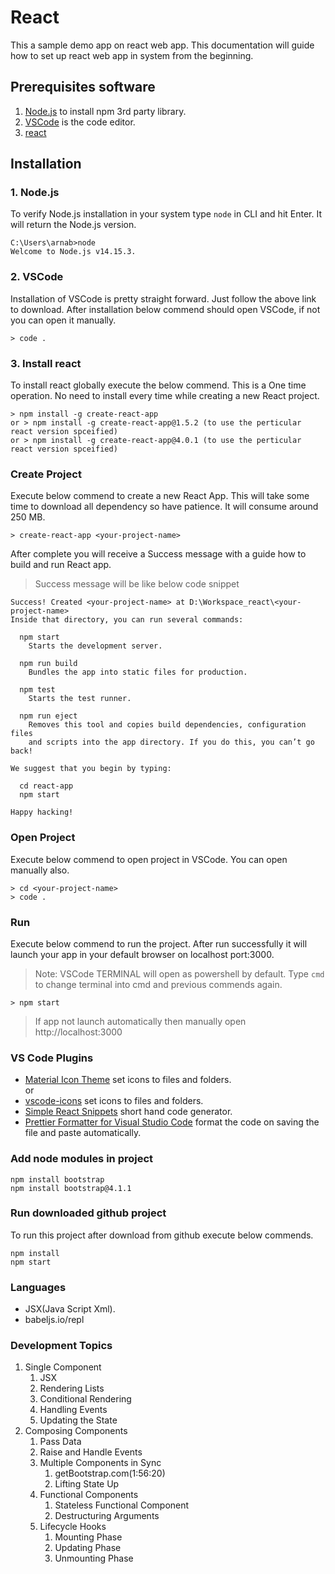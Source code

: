 # React
This a sample demo app on react web app. This documentation will guide how to set up react web app in system from the beginning.

## Prerequisites software
1. [Node.js](https://nodejs.org/en/) to install npm 3rd party library.
2. [VSCode](https://code.visualstudio.com/download) is the code editor.
3. [react]()

## Installation

### 1. Node.js
To verify Node.js installation in your system type `node` in CLI and hit Enter. It will return the Node.js version.
```CLI
C:\Users\arnab>node
Welcome to Node.js v14.15.3.
```

### 2. VSCode
Installation of VSCode is pretty straight forward. Just follow the above link to download. After installation below commend should open VSCode, if not you can open it manually.
```CLI
> code .
```

### 3. Install react
To install react globally execute the below commend. This is a One time operation. No need to install every time while creating a new React project.
```CLI
> npm install -g create-react-app
or > npm install -g create-react-app@1.5.2 (to use the perticular react version spceified)
or > npm install -g create-react-app@4.0.1 (to use the perticular react version spceified)
```

### Create Project
Execute below commend to create a new React App. This will take some time to download all dependency so have patience. It will consume around 250 MB.
```
> create-react-app <your-project-name>
```
After complete you will receive a Success message with a guide how to build and run React app.

> Success message will be like below code snippet
```
Success! Created <your-project-name> at D:\Workspace_react\<your-project-name>
Inside that directory, you can run several commands:

  npm start
    Starts the development server.

  npm run build
    Bundles the app into static files for production.

  npm test
    Starts the test runner.

  npm run eject
    Removes this tool and copies build dependencies, configuration files
    and scripts into the app directory. If you do this, you can’t go back!

We suggest that you begin by typing:

  cd react-app
  npm start

Happy hacking!
```

### Open Project
Execute below commend to open project in VSCode. You can open manually also.
```
> cd <your-project-name>
> code .
```

### Run
Execute below commend to run the project. After run successfully it will launch your app in your default browser on localhost port:3000.

> Note: VSCode TERMINAL will open as powershell by default. Type `cmd` to change terminal into cmd and previous commends again.

```CLI
> npm start
```

> If app not launch automatically then manually open http://localhost:3000

### VS Code Plugins
- [Material Icon Theme](https://github.com/PKief/vscode-material-icon-theme) set icons to files and folders.  
  or
- [vscode-icons](https://github.com/vscode-icons/vscode-icons) set icons to files and folders.
- [Simple React Snippets](https://github.com/burkeholland/simple-react-snippets) short hand code generator.
- [Prettier Formatter for Visual Studio Code](https://github.com/prettier/prettier-vscode) format the code on saving the file and paste automatically.

### Add node modules in project
```CLI
npm install bootstrap
npm install bootstrap@4.1.1
```

### Run downloaded github project
To run this project after download from github execute below commends.
```
npm install
npm start
```
### Languages
* JSX(Java Script Xml). 
* babeljs.io/repl

### Development Topics
1. Single Component
    1. JSX
    2. Rendering Lists
    3. Conditional Rendering
    4. Handling Events
    5. Updating the State
2. Composing Components
    1. Pass Data
    2. Raise and Handle Events
    3. Multiple Components in Sync
        1. getBootstrap.com(1:56:20)
        2. Lifting State Up
    4. Functional Components
        1. Stateless Functional Component
        2. Destructuring Arguments
    5. Lifecycle Hooks
        1. Mounting Phase   
        2. Updating Phase       
        3. Unmounting Phase

